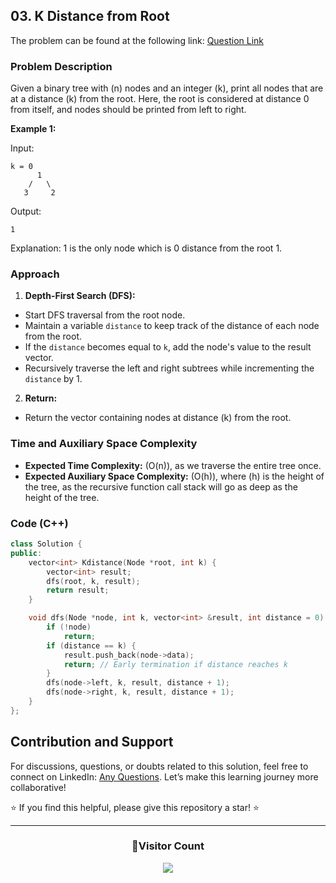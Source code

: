 ## 03. K Distance from Root

The problem can be found at the following link: [Question Link](https://www.geeksforgeeks.org/problems/k-distance-from-root/1)

### Problem Description

Given a binary tree with \(n\) nodes and an integer \(k\), print all nodes that are at a distance \(k\) from the root. Here, the root is considered at distance 0 from itself, and nodes should be printed from left to right.

**Example 1:**

Input:

```
k = 0
      1
    /   \
   3     2
```

Output:

```
1
```

Explanation:
1 is the only node which is 0 distance from the root 1.

### Approach

1. **Depth-First Search (DFS):**

- Start DFS traversal from the root node.
- Maintain a variable `distance` to keep track of the distance of each node from the root.
- If the `distance` becomes equal to `k`, add the node's value to the result vector.
- Recursively traverse the left and right subtrees while incrementing the `distance` by 1.

2. **Return:**

- Return the vector containing nodes at distance \(k\) from the root.

### Time and Auxiliary Space Complexity

- **Expected Time Complexity:** \(O(n)\), as we traverse the entire tree once.
- **Expected Auxiliary Space Complexity:** \(O(h)\), where \(h\) is the height of the tree, as the recursive function call stack will go as deep as the height of the tree.

### Code (C++)

```cpp
class Solution {
public:
    vector<int> Kdistance(Node *root, int k) {
        vector<int> result;
        dfs(root, k, result);
        return result;
    }

    void dfs(Node *node, int k, vector<int> &result, int distance = 0) {
        if (!node)
            return;
        if (distance == k) {
            result.push_back(node->data);
            return; // Early termination if distance reaches k
        }
        dfs(node->left, k, result, distance + 1);
        dfs(node->right, k, result, distance + 1);
    }
};
```

## Contribution and Support

For discussions, questions, or doubts related to this solution, feel free to connect on LinkedIn: [Any Questions](https://www.linkedin.com/in/patel-hetkumar-sandipbhai-8b110525a/). Let’s make this learning journey more collaborative!

⭐ If you find this helpful, please give this repository a star! ⭐

---

<div align="center">
  <h3><b>📍Visitor Count</b></h3>
</div>

<p align="center">
  <img src="https://profile-counter.glitch.me/Hunterdii/count.svg" />
</p>
